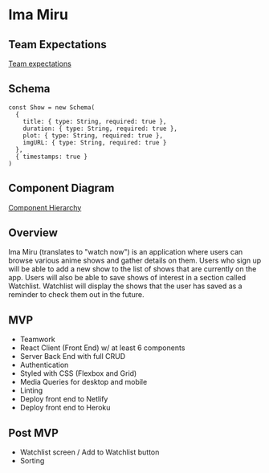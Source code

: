 # Ima Miru

## Team Expectations

[Team expectations](https://docs.google.com/document/d/1-BP6pJGGFY257Gr6nUtwKtcV-lZshNnJbscVe1zi6fA/edit?usp=sharing)

## Schema

``` 
const Show = new Schema(
  {
    title: { type: String, required: true },
    duration: { type: String, required: true },
    plot: { type: String, required: true },
    imgURL: { type: String, required: true }
  },
  { timestamps: true }
)
```

## Component Diagram

[Component Hierarchy](https://whimsical.com/anime-app-HD2Nfou3HbiM3ggBuLpDpH)

## Overview

Ima Miru (translates to "watch now") is an application where users can browse various anime shows and gather details on them. Users who sign up will be able to add a new show to the list of shows that are currently on the app. Users will also be able to save shows of interest in a section called Watchlist. Watchlist will display the shows that the user has saved as a reminder to check them out in the future.

## MVP

- Teamwork
- React Client (Front End) w/ at least 6 components
- Server Back End with full CRUD
- Authentication
- Styled with CSS (Flexbox and Grid)
- Media Queries for desktop and mobile
- Linting
- Deploy front end to Netlify
- Deploy front end to Heroku

## Post MVP

- Watchlist screen / Add to Watchlist button
- Sorting 
